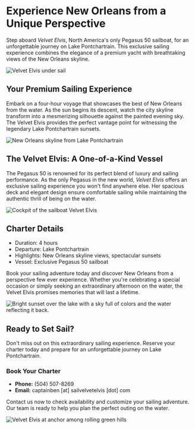 # Experience New Orleans from a Unique Perspective

Step aboard *Velvet Elvis*, North America's only Pegasus 50 sailboat, for an unforgettable journey on Lake Pontchartrain. This exclusive sailing experience combines the elegance of a premium yacht with breathtaking views of the New Orleans skyline.

![Velvet Elvis under sail](/img/IMG_2927.JPG)

## Your Premium Sailing Experience

Embark on a four-hour voyage that showcases the best of New Orleans from the water. As the sun begins its descent, watch the city skyline transform into a mesmerizing silhouette against the painted evening sky. The Velvet Elvis provides the perfect vantage point for witnessing the legendary Lake Pontchartrain sunsets.

![New Orleans skyline from Lake Pontchartrain](/img/IMG_20140809_140744_2922.jpg)

## The Velvet Elvis: A One-of-a-Kind Vessel

The Pegasus 50 is renowned for its perfect blend of luxury and sailing performance. As the only Pegasus in the new world, *Velvet Elvis* offers an exclusive sailing experience you won't find anywhere else. Her spacious deck and elegant design ensure comfortable sailing while maintaining the authentic thrill of being on the water.

![Cockpit of the sailboat Velvet Elvis](/img/IMG_1513.jpeg)

## Charter Details
- Duration: 4 hours
- Departure: Lake Pontchartrain
- Highlights: New Orleans skyline views, spectacular sunsets
- Vessel: Exclusive Pegasus 50 sailboat

Book your sailing adventure today and discover New Orleans from a perspective few ever experience. Whether you're celebrating a special occasion or simply seeking an extraordinary afternoon on the water, the Velvet Elvis promises memories that will last a lifetime.

![Bright sunset over the lake with a sky full of colors and the water reflecting it back.](/img/IMG_1533.jpeg)

## Ready to Set Sail?

Don't miss out on this extraordinary sailing experience. Reserve your charter today and prepare for an unforgettable journey on Lake Pontchartrain.

### Book Your Charter
- **Phone:** ‪(504) 507-8269
- **Email:** captainben [at] sailvelvetelvis [dot] com

Contact us now to check availability and customize your sailing adventure. Our team is ready to help you plan the perfect outing on the water.

![Velvet Elvis at anchor among rolling green hills](/img/dji_fly_20240707_141306_156_1720376137326_photo_optimized.jpg)

